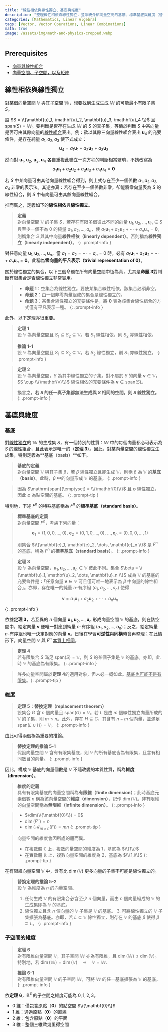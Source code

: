 ```yaml
---
title: "線性相依與線性獨立、基底與維度"
description: "整理線性相依與線性獨立，並系統介紹向量空間的基底、標準基底與維度（替換定理與推論）等核心觀念。"
categories: [Mathematics, Linear Algebra]
tags: [Vector, Vector Operations, Linear Combinations]
math: true
image: /assets/img/math-and-physics-cropped.webp
---
```


## Prerequisites
- [向量與線性組合](/posts/vectors-and-linear-combinations/)
- [向量空間、子空間，以及矩陣](/posts/vector-spaces-subspaces-and-matrices/)

## 線性相依與線性獨立

對某個[向量空間](/posts/vector-spaces-subspaces-and-matrices/#向量空間) $\mathbb{V}$ 與其[子空間](/posts/vector-spaces-subspaces-and-matrices/#子空間) $\mathbb{W}$，想要找到生成[生成](/posts/vectors-and-linear-combinations/#線性組合-cmathbfv--dmathbfw) $\mathbb{W}$ 的可能最小有限子集 $S$。

設 $S = \\{\mathbf{u}_1, \mathbf{u}_2, \mathbf{u}_3, \mathbf{u}_4 \\}$ 且 $\mathrm{span}(S) = \mathbb{W}$。要判斷是否存在生成 $\mathbb{W}$ 的 $S$ 的真子集，等價於判斷 $S$ 中某向量是否可由其餘向量的[線性組合](/posts/vectors-and-linear-combinations/#向量的線性組合)表出。例：欲以其餘三向量線性組合表出 $\mathbf{u}_4$ 的充要條件，是存在純量 $a_1, a_2, a_3$ 使下式成立：
$$ \mathbf{u}_4 = a_1\mathbf{u}_1 + a_2\mathbf{u}_2 + a_3\mathbf{u}_3 $$

然而對 $\mathbf{u}_1$, $\mathbf{u}_2$, $\mathbf{u}_3$, $\mathbf{u}_4$ 各自重複此聯立一次方程的判斷相當繁瑣，不妨改寫為
$$ a_1\mathbf{u}_1 + a_2\mathbf{u}_2 + a_3\mathbf{u}_3 + a_4\mathbf{u}_4 = \mathbf{0} $$

若 $S$ 中某向量可由其他向量線性組合得到，則上式存在至少一個係數 $a_1, a_2, a_3, a_4$ 非零的表示法。其逆亦真：若存在至少一個係數非零，卻能將零向量表為 $S$ 的線性組合，則 $S$ 中有向量可由其餘向量線性組合。

推而廣之，定義如下的**線性相依**與**線性獨立**。

> **定義**  
> 對向量空間 $\mathbb{V}$ 的子集 $S$，若存在有限多個彼此不同的向量 $\mathbf{u}_1, \mathbf{u}_2, \dots, \mathbf{u}_n \in S$ 與至少一個不為 $0$ 的純量 $a_1, a_2, \dots, a_n$，使 $a_1\mathbf{u}_1 + a_2\mathbf{u}_2 + \cdots + a_n\mathbf{u}_n = \mathbf{0}$，則稱集合 $S$ 與其中向量**線性相依（linearly dependent）**。否則稱為**線性獨立（linearly independent）**。
{: .prompt-info }

對任意向量 $\mathbf{u}_1, \mathbf{u}_2, \dots, \mathbf{u}_n$，當 $a_1 = a_2 = \cdots = a_n = 0$ 時，必有 $a_1\mathbf{u}_1 + a_2\mathbf{u}_2 + \cdots + a_n\mathbf{u}_n = \mathbf{0}$。此稱為**零向量的平凡表示（trivial representation of $\mathbf{0}$）**。

關於線性獨立的集合，以下三個命題在所有向量空間中恆為真，尤其是**命題 3**對判斷有限集合是否線性獨立非常實用。

> - **命題 1**：空集合為線性獨立。要使某集合線性相依，該集合必須非空。
> - **命題 2**：由一個非零向量組成的集合是線性獨立的。
> - **命題 3**：某集合線性獨立的充要條件是，將 $\mathbf{0}$ 表為該集合線性組合的方式僅有平凡表示一種。
{: .prompt-info }

此外，以下定理亦很重要。

> **定理 1**  
> 設 $\mathbb{V}$ 為向量空間且 $S_1 \subseteq S_2 \subseteq \mathbb{V}$。若 $S_1$ 線性相依，則 $S_2$ 亦線性相依。
>
> **推論 1-1**  
> 設 $\mathbb{V}$ 為向量空間且 $S_1 \subseteq S_2 \subseteq \mathbb{V}$。若 $S_2$ 線性獨立，則 $S_1$ 亦線性獨立。
{: .prompt-info }

> **定理 2**  
> 設 $\mathbb{V}$ 為向量空間，$S$ 為其中線性獨立的子集。對不屬於 $S$ 的向量 $\mathbf{v} \in \mathbb{V}$，$S \cup \\{\mathbf{v}\\}$ 線性相依的充要條件為 $\mathbf{v} \in \mathrm{span}(S)$。
>
> 換言之，**若 $S$ 的任一真子集都無法生成與 $S$ 相同的空間，則 $S$ 線性獨立。**
{: .prompt-info }

## 基底與維度

### 基底

對[線性獨立](#線性相依與線性獨立)的 $\mathbb{W}$ 的生成集 $S$，有一個特別的性質：$\mathbb{W}$ 中的每個向量都必可表示為 $S$ 的線性組合，且此表示是唯一的（**定理 3**）。因此，對某向量空間的線性獨立生成集，特別定義為**基底（basis）**如下。

> **基底的定義**  
> 對向量空間 $\mathbb{V}$ 與其子集 $\beta$，若 $\beta$ 線性獨立且能生成 $\mathbb{V}$，則稱 $\beta$ 為 $\mathbb{V}$ 的**基底（basis）**。此時，$\beta$ 中的向量形成 $\mathbb{V}$ 的基底。
{: .prompt-info }

> 因為 $\mathrm{span}(\emptyset) = \\{\mathbf{0}\\}$ 且 $\emptyset$ 線性獨立，因此 $\emptyset$ 為點空間的基底。
{: .prompt-tip }

特別地，下述 $F^n$ 的特殊基底稱為 $F^n$ 的**標準基底（standard basis）**。

> **標準基底的定義**  
> 對向量空間 $F^n$，考慮下列向量：
>
> $$ \mathbf{e}_1 = (1,0,0,\dots,0),\ \mathbf{e}_2 = (0,1,0,\dots,0),\ \dots, \mathbf{e}_n = (0,0,0,\dots,1) $$
>
> 則集合 $\\{\mathbf{e}_1, \mathbf{e}_2, \dots, \mathbf{e}_n \\}$ 是 $F^n$ 的基底，稱為 $F^n$ 的**標準基底（standard basis）**。
{: .prompt-info }

> **定理 3**  
> 設 $\mathbb{V}$ 為向量空間，$\mathbf{u}_1, \mathbf{u}_2, \dots, \mathbf{u}_n \in \mathbb{V}$ 彼此不同。集合 $\beta = \\{\mathbf{u}_1, \mathbf{u}_2, \dots, \mathbf{u}_n \\}$ 成為 $\mathbb{V}$ 的基底的充要條件是：「任意向量 $\mathbf{v} \in \mathbb{V}$ 可且僅可唯一地表示為 $\beta$ 中向量的線性組合」。亦即，存在唯一的純量 $n$-有序組 $(a_1, a_2, \dots, a_n)$ 使得
>
> $$ \mathbf{v} = a_1\mathbf{u}_1 + a_2\mathbf{u}_2 + \cdots + a_n\mathbf{u}_n $$
>
{: .prompt-info }

依據**定理 3**，若互異的 $n$ 個向量 $\mathbf{u}_1, \mathbf{u}_2, \dots, \mathbf{u}_n$ 形成向量空間 $\mathbb{V}$ 的基底，則在該空間中，給定向量 $\mathbf{v}$ 便唯一對應到純量 $n$-有序組 $(a_1, a_2, \dots, a_n)$；反之，給定純量 $n$-有序組也唯一決定對應的向量 $\mathbf{v}$。日後在學習**可逆性**與**同構**時會再整理；在此情形下，向量空間 $\mathbb{V}$ 與 $F^n$ <u>本質上相同</u>。

> **定理 4**  
> 若有限集合 $S$ 滿足 $\mathrm{span}(S) = \mathbb{V}$，則 $S$ 的某個子集是 $\mathbb{V}$ 的基底。亦即，此時 $\mathbb{V}$ 的基底為有限集。
{: .prompt-info }

> 許多向量空間屬於**定理 4**的適用對象，但未必一概如此。<u>基底也可能不是有限集</u>。{: .prompt-tip }

### 維度

> **定理 5：替換定理（replacement theorem）**  
> 設集合 $G$ 含 $n$ 個向量且 $\mathrm{span}(G) = \mathbb{V}$。若 $L$ 是由 $m$ 個線性獨立向量所成的 $\mathbb{V}$ 的子集，則 $m \leq n$。此外，存在 $H \subseteq G$，其含有 $n-m$ 個向量，並滿足 $\mathrm{span}(L \cup H) = \mathbb{V}$。
{: .prompt-info }

由此可得兩個極為重要的推論。

> **替換定理的推論 5-1**  
> 假設向量空間 $\mathbb{V}$ 含有有限集基底，則 $\mathbb{V}$ 的所有基底皆為有限集，且含有相同數目的向量。
{: .prompt-info }

因此，構成 $\mathbb{V}$ 基底的向量個數是 $\mathbb{V}$ 不隨改變的本質性質，稱為**維度（dimension）**。

> **維度的定義**  
> 具有有限集基底的向量空間稱為**有限維（finite dimension）**；此時基底元素個數 $n$ 稱為該向量空間的**維度（dimension）**，記作 $\dim(\mathbb{V})$。非有限維的向量空間稱為**無限維（infinite dimension）**。
{: .prompt-info }

> - $\dim(\\{\mathbf{0}\\}) = 0$
> - $\dim(F^n) = n$
> - $\dim(\mathcal{M}_{m \times n}(F)) = mn$
{: .prompt-tip }

> 向量空間的維度會因所處的體而異。
> - 在複數體 $\mathbb{C}$ 上，複數向量空間的維度為 1，基底為 $\\{1\\}$
> - 在實數體 $\mathbb{R}$ 上，複數向量空間的維度為 2，基底為 $\\{1,i\\}$
{: .prompt-tip }

在有限維向量空間 $\mathbb{V}$ 中，含有比 $\dim(\mathbb{V})$ 更多向量的子集不可能是線性獨立的。

> **替換定理的推論 5-2**  
> 設 $\mathbb{V}$ 為維度為 $n$ 的向量空間。
> 1. 任何生成 $\mathbb{V}$ 的有限集合必含至少 $n$ 個向量，而由 $n$ 個向量組成的 $\mathbb{V}$ 的生成集即為 $\mathbb{V}$ 的基底。
> 2. 線性獨立且含 $n$ 個向量的 $\mathbb{V}$ 子集是 $\mathbb{V}$ 的基底。
        3. 可將線性獨立的 $\mathbb{V}$ 子集擴張為基底。亦即，若 $L \subseteq \mathbb{V}$ 線性獨立，則存在 $\mathbb{V}$ 的基底 $\beta$ 使得 $\beta \supseteq L$。
{: .prompt-info }

### 子空間的維度

> **定理 6**  
> 對有限維向量空間 $\mathbb{V}$，其子空間 $\mathbb{W}$ 亦為有限維，且 $\dim(\mathbb{W}) \leq \dim(\mathbb{V})$。特別地，若 $\dim(\mathbb{W}) = \dim(\mathbb{V}) \quad \Rightarrow \quad \mathbb{V} = \mathbb{W}.$
>
> **推論 6-1**  
> 對有限維向量空間 $\mathbb{V}$ 的子空間 $\mathbb{W}$，可將 $\mathbb{W}$ 的任一基底擴張為 $\mathbb{V}$ 的基底。
{: .prompt-info }

依**定理 6**，$\mathbb{R}^3$ 的子空間之維度可能為 $0,1,2,3$。
- 0 維：僅包含原點（$\mathbf{0}$）的點空間 $\\{\mathbf{0}\\}$
- 1 維：通過原點（$\mathbf{0}$）的直線
- 2 維：包含原點（$\mathbf{0}$）的平面
- 3 維：整個三維歐幾里得空間
